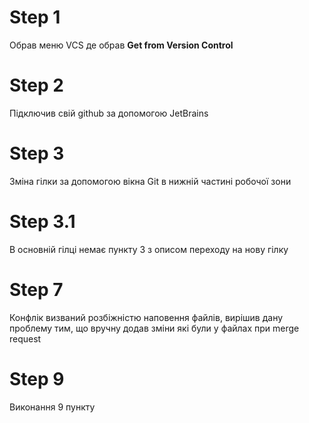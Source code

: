# Step 1

Обрав меню VCS де обрав **Get from Version Control**

# Step 2
Підключив свій github за допомогою JetBrains


# Step 3
Зміна гілки за допомогою вікна Git в нижній частині робочої зони

# Step 3.1
В основній гілці немає пункту 3 з описом переходу на нову гілку

# Step 7
Конфлік визваний розбіжністю наповення файлів, вирішив дану проблему тим, що вручну додав зміни які були у файлах при merge request

# Step 9
Виконання 9 пункту
